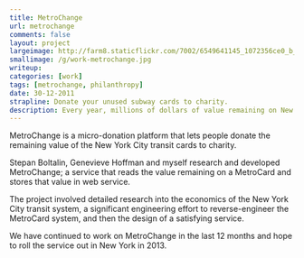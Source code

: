 ```yaml
---
title: MetroChange
url: metrochange
comments: false
layout: project
largeimage: http://farm8.staticflickr.com/7002/6549641145_1072356ce0_b_d.jpg
smallimage: /g/work-metrochange.jpg
writeup: 
categories: [work]
tags: [metrochange, philanthropy]
date: 30-12-2011
strapline: Donate your unused subway cards to charity.
description: Every year, millions of dollars of value remaining on New York City transit cards is lost or discarded. What if that value could be put to an alternative use?  
---
```

MetroChange is a micro-donation platform that lets people donate the remaining value of the New York City transit cards to charity.

Stepan Boltalin, Genevieve Hoffman and myself research and developed MetroChange; a service that reads the value remaining on a MetroCard and stores that value in web service. 

The project involved detailed research into the economics of the New York City transit system, a significant engineering effort to reverse-engineer the MetroCard system, and then the design of a satisfying service.

We have continued to work on MetroChange in the last 12 months and hope to roll the service out in New York in 2013.